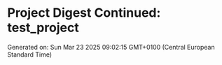 # Project Digest Continued: test_project
Generated on: Sun Mar 23 2025 09:02:15 GMT+0100 (Central European Standard Time)

